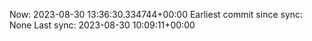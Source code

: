 Now: 2023-08-30 13:36:30.334744+00:00 Earliest commit since sync: None Last sync: 2023-08-30 10:09:11+00:00
